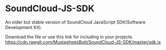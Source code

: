 # SoundCloud-JS-SDK
An older but stable version of SoundCloud JavaScript SDK(Software Development Kit).

Download the file or use this link for including in your projects. https://cdn.rawgit.com/MustagheesButt/SoundCloud-JS-SDK/master/sdk.js
